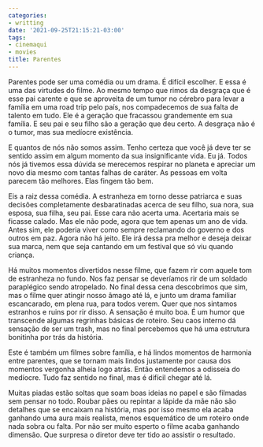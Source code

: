 ```yaml
---
categories:
- writting
date: '2021-09-25T21:15:21-03:00'
tags:
- cinemaqui
- movies
title: Parentes
---
```


Parentes pode ser uma comédia ou um drama. É difícil escolher. E essa é uma das virtudes do filme. Ao mesmo tempo que rimos da desgraça que é esse pai carente e que se aproveita de um tumor no cérebro para levar a família em uma road trip pelo país, nos compadecemos de sua falta de talento em tudo. Ele é a geração que fracassou grandemente em sua família. E seu pai e seu filho são a geração que deu certo. A desgraça não é o tumor, mas sua medíocre existência.

E quantos de nós não somos assim. Tenho certeza que você já deve ter se sentido assim em algum momento da sua insignificante vida. Eu já. Todos nós já tivemos essa dúvida se merecemos respirar no planeta e apreciar um novo dia mesmo com tantas falhas de caráter. As pessoas em volta parecem tão melhores. Elas fingem tão bem.

Eis a raiz dessa comédia. A estranheza em torno desse patriarca e suas decisões completamente desbaratinadas acerca de seu filho, sua nora, sua esposa, sua filha, seu pai. Esse cara não acerta uma. Acertaria mais se ficasse calado. Mas ele não pode, agora que tem apenas um ano de vida. Antes sim, ele poderia viver como sempre reclamando do governo e dos outros em paz. Agora não há jeito. Ele irá dessa pra melhor e deseja deixar sua marca, nem que seja cantando em um festival que só viu quando criança.

Há muitos momentos divertidos nesse filme, que fazem rir com aquele tom de estranheza no fundo. Nos faz pensar se deveríamos rir de um soldado paraplégico sendo atropelado. No final dessa cena descobrimos que sim, mas o filme quer atingir nosso âmago até lá, e junto um drama familiar escancarado, em plena rua, para todos verem. Quer que nos sintamos estranhos e ruins por rir disso. A sensação é muito boa. É um humor que transcende algumas regrinhas básicas de roteiro. Seu caos interno dá sensação de ser um trash, mas no final percebemos que há uma estrutura bonitinha por trás da história.

Este é também um filmes sobre família, e há lindos momentos de harmonia entre parentes, que se tornam mais lindos justamente por causa dos momentos vergonha alheia logo atrás. Então entendemos a odisseia do medíocre. Tudo faz sentido no final, mas é difícil chegar até lá.

Muitas piadas estão soltas que soam boas ideias no papel e são filmadas sem pensar no todo. Roubar pães ou repintar a lápide da mãe não são detalhes que se encaixam na história, mas por isso mesmo ela acaba ganhando uma aura mais realista, menos esquemático de um roteiro onde nada sobra ou falta. Por não ser muito esperto o filme acaba ganhando dimensão. Que surpresa o diretor deve ter tido ao assistir o resultado.